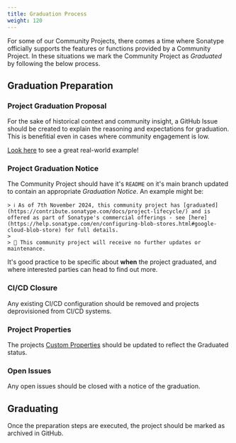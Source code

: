 ```yaml
---
title: Graduation Process
weight: 120
---
```


For some of our Community Projects, there comes a time where Sonatype officially supports the features or functions provided by a Community Project. In these situations we mark the Community Project as *Graduated* by following the below process.

## Graduation Preparation

### Project Graduation Proposal

For the sake of historical context and community insight, a GitHub Issue should be created to explain the reasoning and expectations for graduation. This is benefitial even in cases where community engagement is low.

[Look here](https://github.com/sonatype-nexus-community/nexus-blobstore-google-cloud/issues/132) to see a great real-world example!

### Project Graduation Notice

The Community Project should have it's `README` on it's main branch updated to contain an appropriate *Graduation Notice*. An example might be:

```
> ℹ️ As of 7th November 2024, this community project has [graduated](https://contribute.sonatype.com/docs/project-lifecycle/) and is offered as part of Sonatype's commercial offerings - see [here](https://help.sonatype.com/en/configuring-blob-stores.html#google-cloud-blob-store) for full details.
>
> 🚧 This community project will receive no further updates or maintenance.
```

It's good practice to be specific about **when** the project graduated, and where interested parties can head to find out more.

### CI/CD Closure

Any existing CI/CD configuration should be removed and projects deprovisioned from CI/CD systems.

### Project Properties

The projects [Custom Properties](/docs/project-lifecycle/#custom-properties) should be updated to reflect the Graduated status.

### Open Issues

Any open issues should be closed with a notice of the graduation.

## Graduating

Once the preparation steps are executed, the project should be marked as archived in GitHub.
